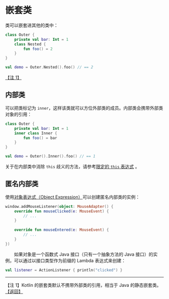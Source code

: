 # 嵌套类

<a name="注1返回"></a>
类可以嵌套进其他的类中：

```kotlin
class Outer {
    private val bar: Int = 1
    class Nested {
        fun foo() = 2
    }
}

val demo = Outer.Nested().foo() // == 2
```

[【注 1】](#注1)


## 内部类

可以把类标记为 `inner`，这样该类就可以方位外部类的成员。内部类会携带外部类对象的引用：

```kotlin
class Outer {
    private val bar: Int = 1
    inner class Inner {
        fun foo() = bar
    }
}

val demo = Outer().Inner().foo() // == 1
```

关于在内部类中消除 `this` 歧义的方法，请参考[限定的 `this` 表达式](https://blog.nex3z.com/2017/06/19/kotlin-reference-expression/) 。


## 匿名内部类

使用[对象表达式（Object Expression）](https://kotlinlang.org/docs/reference/object-declarations.html#object-expressions)可以创建匿名内部类的实例：

```kotlin
window.addMouseListener(object: MouseAdapter() {
    override fun mouseClicked(e: MouseEvent) {
        // ...
    }
                                                                                                            
    override fun mouseEntered(e: MouseEvent) {
        // ...
    }
})
```

　　如果对象是一个函数式 Java 接口（只有一个抽象方法的 Java 接口）的实例，可以通过以接口类型作为前缀的 Lambda 表达式来创建：

```kotlin
val listener = ActionListener { println("clicked") }
```


---
<a name="注1"></a>【注 1】Kotlin 的嵌套类默认不携带外部类的引用，相当于 Java 的静态嵌套类。[【返回】](#注1返回)